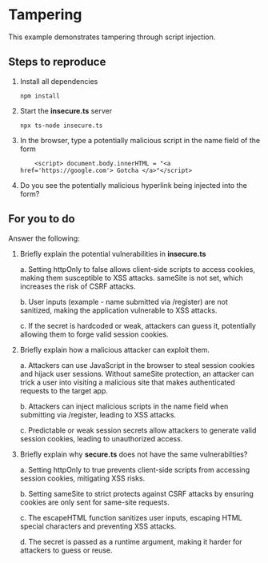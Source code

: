 # Tampering

This example demonstrates tampering through script injection.

## Steps to reproduce

1. Install all dependencies

   `npm install`

2. Start the **insecure.ts** server

   `npx ts-node insecure.ts`

3. In the browser, type a potentially malicious script in the name field of the form

   ```
       <script> document.body.innerHTML = "<a href='https://google.com'> Gotcha </a>"</script>
   ```

4. Do you see the potentially malicious hyperlink being injected into the form?

## For you to do

Answer the following:

1. Briefly explain the potential vulnerabilities in **insecure.ts**

   a. Setting httpOnly to false allows client-side scripts to access cookies, making them susceptible to XSS attacks. sameSite is not set, which increases the risk of CSRF attacks.

   b. User inputs (example - name submitted via /register) are not sanitized, making the application vulnerable to XSS attacks.

   c. If the secret is hardcoded or weak, attackers can guess it, potentially allowing them to forge valid session cookies.

2. Briefly explain how a malicious attacker can exploit them.

   a. Attackers can use JavaScript in the browser to steal session cookies and hijack user sessions. Without sameSite protection, an attacker can trick a user into visiting a malicious site that makes authenticated requests to the target app.

   b. Attackers can inject malicious scripts in the name field when submitting via /register, leading to XSS attacks.

   c. Predictable or weak session secrets allow attackers to generate valid session cookies, leading to unauthorized access.

3. Briefly explain why **secure.ts** does not have the same vulnerabilties?

   a. Setting httpOnly to true prevents client-side scripts from accessing session cookies, mitigating XSS risks.

   b. Setting sameSite to strict protects against CSRF attacks by ensuring cookies are only sent for same-site requests.

   c. The escapeHTML function sanitizes user inputs, escaping HTML special characters and preventing XSS attacks.

   d. The secret is passed as a runtime argument, making it harder for attackers to guess or reuse.
